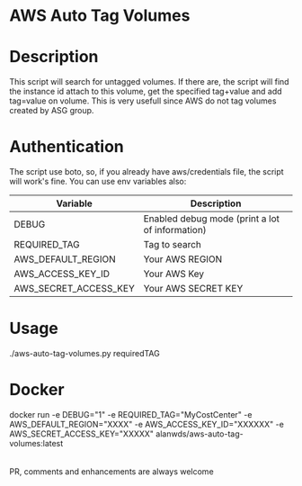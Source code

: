 # AWS Auto Tag Volumes

# Description

This script will search for untagged volumes. If there are, the script will find the instance id attach to this volume, get the specified tag+value and add tag=value on volume. This is very usefull since AWS do not tag volumes created by ASG group. 

# Authentication

The script use boto, so, if you already have aws/credentials file, the script will work's fine. You can use env variables also:

|Variable|Description|
|--------|-----------|
|DEBUG|Enabled debug mode (print a lot of information)
|REQUIRED_TAG|Tag to search|
|AWS_DEFAULT_REGION| Your AWS REGION|
|AWS_ACCESS_KEY_ID|Your AWS Key|
|AWS_SECRET_ACCESS_KEY|Your AWS SECRET KEY|

# Usage

./aws-auto-tag-volumes.py requiredTAG

# Docker

docker run -e DEBUG="1" -e REQUIRED_TAG="MyCostCenter" -e AWS_DEFAULT_REGION="XXXX" -e AWS_ACCESS_KEY_ID="XXXXXX" -e AWS_SECRET_ACCESS_KEY="XXXXX" alanwds/aws-auto-tag-volumes:latest

######

PR, comments and enhancements are always welcome

